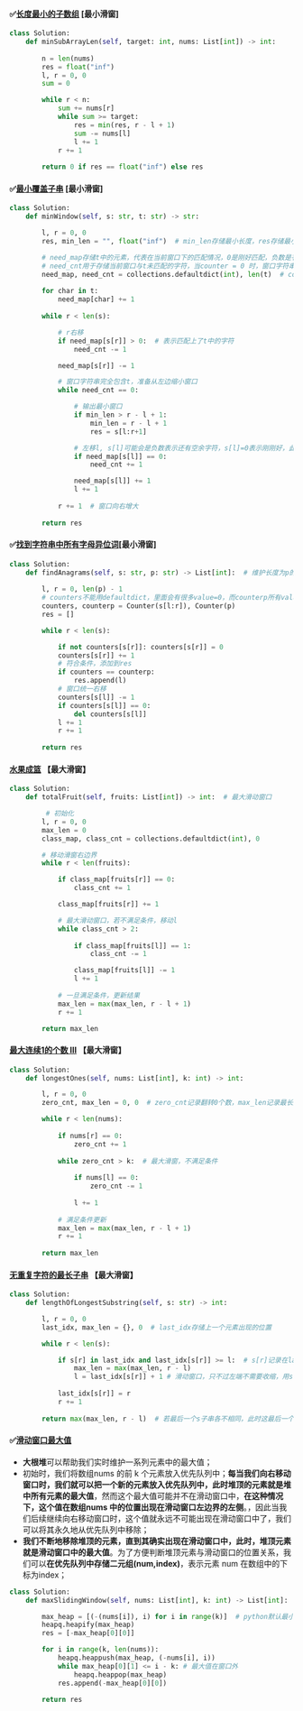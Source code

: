 



#### ✅[长度最小的子数组](https://leetcode-cn.com/problems/minimum-size-subarray-sum/) [最小滑窗]

```python
class Solution:
    def minSubArrayLen(self, target: int, nums: List[int]) -> int:
        
        n = len(nums)
        res = float("inf")
        l, r = 0, 0
        sum = 0

        while r < n:
            sum += nums[r]
            while sum >= target:
                res = min(res, r - l + 1)
                sum -= nums[l]
                l += 1
            r += 1
        
        return 0 if res == float("inf") else res
```



#### ✅[最小覆盖子串](https://leetcode-cn.com/problems/minimum-window-substring/)  [最小滑窗]

```Python
class Solution:
    def minWindow(self, s: str, t: str) -> str:

        l, r = 0, 0
        res, min_len = "", float("inf")  # min_len存储最小长度，res存储最小长度对应的字符串

        # need_map存储t中的元素，代表在当前窗口下的匹配情况，0是刚好匹配，负数是有多余的字符，正数是还需要匹配的字符;
        # need_cnt用于存储当前窗口与t未匹配的字符，当counter = 0 时，窗口字符串完全包含t
        need_map, need_cnt = collections.defaultdict(int), len(t)  # collections.default默认为0[int
        
        for char in t:
            need_map[char] += 1
        
        while r < len(s):

            # r右移
            if need_map[s[r]] > 0:  # 表示匹配上了t中的字符
                need_cnt -= 1

            need_map[s[r]] -= 1

            # 窗口字符串完全包含t，准备从左边缩小窗口
            while need_cnt == 0:

                # 输出最小窗口
                if min_len > r - l + 1:
                    min_len = r - l + 1
                    res = s[l:r+1]

                # 左移l, s[l]可能会是负数表示还有空余字符，s[l]=0表示刚刚好，此时左移l，need_cnt += 1
                if need_map[s[l]] == 0:  
                    need_cnt += 1

                need_map[s[l]] += 1
                l += 1
            
            r += 1  # 窗口向右增大
        
        return res
```



#### ✅[找到字符串中所有字母异位词](https://leetcode.cn/problems/find-all-anagrams-in-a-string/)[最小滑窗]

```Python
class Solution:
    def findAnagrams(self, s: str, p: str) -> List[int]:  # 维护长度为p的滑动窗口
      
        l, r = 0, len(p) - 1
        # counters不能用defaultdict，里面会有很多value=0，而counterp所有value>0
        counters, counterp = Counter(s[l:r]), Counter(p)  
        res = []

        while r < len(s):

            if not counters[s[r]]: counters[s[r]] = 0
            counters[s[r]] += 1
            # 符合条件，添加到res
            if counters == counterp:
                res.append(l)
            # 窗口统一右移
            counters[s[l]] -= 1
            if counters[s[l]] == 0:
                del counters[s[l]]
            l += 1
            r += 1
        
        return res
```



#### [水果成篮](https://leetcode.cn/problems/fruit-into-baskets/) 【最大滑窗】

```python
class Solution:
    def totalFruit(self, fruits: List[int]) -> int:  # 最大滑动窗口

         # 初始化
        l, r = 0, 0
        max_len = 0
        class_map, class_cnt = collections.defaultdict(int), 0

        # 移动滑窗右边界 
        while r < len(fruits):

            if class_map[fruits[r]] == 0:
                class_cnt += 1

            class_map[fruits[r]] += 1

            # 最大滑动窗口，若不满足条件，移动l
            while class_cnt > 2:
                
                if class_map[fruits[l]] == 1:
                    class_cnt -= 1

                class_map[fruits[l]] -= 1
                l += 1
            
            # 一旦满足条件，更新结果
            max_len = max(max_len, r - l + 1)
            r += 1

        return max_len
```



#### [最大连续1的个数 III](https://leetcode.cn/problems/max-consecutive-ones-iii/) 【最大滑窗】

```python
class Solution:
    def longestOnes(self, nums: List[int], k: int) -> int:  

        l, r = 0, 0
        zero_cnt, max_len = 0, 0  # zero_cnt记录翻转0个数，max_len记录最长连续1长度

        while r < len(nums):
          
            if nums[r] == 0:
                zero_cnt += 1
            
            while zero_cnt > k:  # 最大滑窗，不满足条件
                
                if nums[l] == 0:
                    zero_cnt -= 1
                
                l += 1
            
            # 满足条件更新
            max_len = max(max_len, r - l + 1)
            r += 1
        
        return max_len
```



#### [无重复字符的最长子串](https://leetcode-cn.com/problems/longest-substring-without-repeating-characters/) 【最大滑窗】

```Python
class Solution:
    def lengthOfLongestSubstring(self, s: str) -> int:

        l, r = 0, 0
        last_idx, max_len = {}, 0  # last_idx存储上一个元素出现的位置

        while r < len(s):

            if s[r] in last_idx and last_idx[s[r]] >= l:  # s[r]记录在last_idx中并且r位置在l右侧，此时s[r]元素出现重复
                max_len = max(max_len, r - l)
                l = last_idx[s[r]] + 1 # 滑动窗口，只不过左端不需要收缩，用s[r]上一次出现位置 + 1代替了l += 1操作，这样l缩小速度变快了，一步到位可以计算出当前不重复子串长度
            
            last_idx[s[r]] = r
            r += 1
        
        return max(max_len, r - l)  # 若最后一个s子串各不相同，此时这最后一个子串没有加入到max_len
```



#### ✅[滑动窗口最大值](https://leetcode-cn.com/problems/sliding-window-maximum/)

- **大根堆**可以帮助我们实时维护一系列元素中的最大值；
- 初始时，我们将数组nums 的前 k 个元素放入优先队列中；**每当我们向右移动窗口时，我们就可以把一个新的元素放入优先队列中，此时堆顶的元素就是堆中所有元素的最大值**，然而这个最大值可能并不在滑动窗口中，**在这种情况下，这个值在数组nums 中的位置出现在滑动窗口左边界的左侧**。，因此当我们后续继续向右移动窗口时，这个值就永远不可能出现在滑动窗口中了，我们可以将其永久地从优先队列中移除；
- **我们不断地移除堆顶的元素，直到其确实出现在滑动窗口中，此时，堆顶元素就是滑动窗口中的最大值**。为了方便判断堆顶元素与滑动窗口的位置关系，我们可以**在优先队列中存储二元组(num,index)**，表示元素 num 在数组中的下标为index；

```python
class Solution:
    def maxSlidingWindow(self, nums: List[int], k: int) -> List[int]:

        max_heap = [(-(nums[i]), i) for i in range(k)]  # python默认最小堆
        heapq.heapify(max_heap)
        res = [-max_heap[0][0]]

        for i in range(k, len(nums)):
            heapq.heappush(max_heap, (-nums[i], i))
            while max_heap[0][1] <= i - k: # 最大值在窗口外
                heapq.heappop(max_heap)
            res.append(-max_heap[0][0])
        
        return res
```

